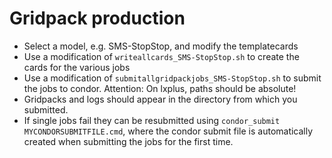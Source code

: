 # Gridpack production

- Select a model, e.g. SMS-StopStop, and modify the templatecards
- Use a modification of `writeallcards_SMS-StopStop.sh` to create the cards for the various jobs
- Use a modification of `submitallgridpackjobs_SMS-StopStop.sh` to submit the jobs to condor. Attention: On lxplus, paths should be absolute!
- Gridpacks and logs should appear in the directory from which you submitted.
- If single jobs fail they can be resubmitted using `condor_submit MYCONDORSUBMITFILE.cmd`, where the condor submit file is automatically created when submitting the jobs for the first time.
